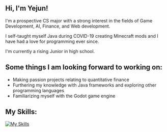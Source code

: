 ## Hi, I'm Yejun!

I'm a prospective CS major with a strong interest in the fields of Game Development, AI, Finance, and Web development. 

I self-taught myself Java during COVID-19 creating Minecraft mods and I have had a love for programming ever since.

I'm currently a rising Junior in high school.

## Some things I am looking forward to working on:
- Making passion projects relating to quantitative finance
- Furthering my knowledge with Java frameworks and exploring other programming languages
- Familiarizing myself with the Godot game engine

## My Skills:
[![My Skills](https://skillicons.dev/icons?i=discord,java,idea,js,postgres,spring)](https://skillicons.dev)
